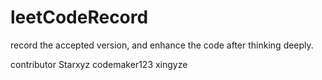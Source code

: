 # leetCodeRecord
record the accepted version, and enhance the code after thinking deeply.

contributor 
Starxyz
codemaker123
xingyze
